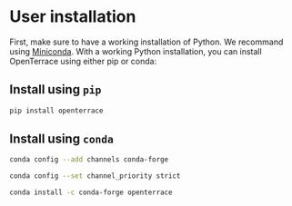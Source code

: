 # User installation
First, make sure to have a working installation of Python. We recommand using [Miniconda](https://docs.conda.io/en/latest/miniconda.html). With a working Python installation, you can install OpenTerrace using either pip or conda:

## Install using ``pip``

```bash
pip install openterrace
```

## Install using ``conda``

```bash
conda config --add channels conda-forge
```
```bash
conda config --set channel_priority strict
```
```bash
conda install -c conda-forge openterrace
```